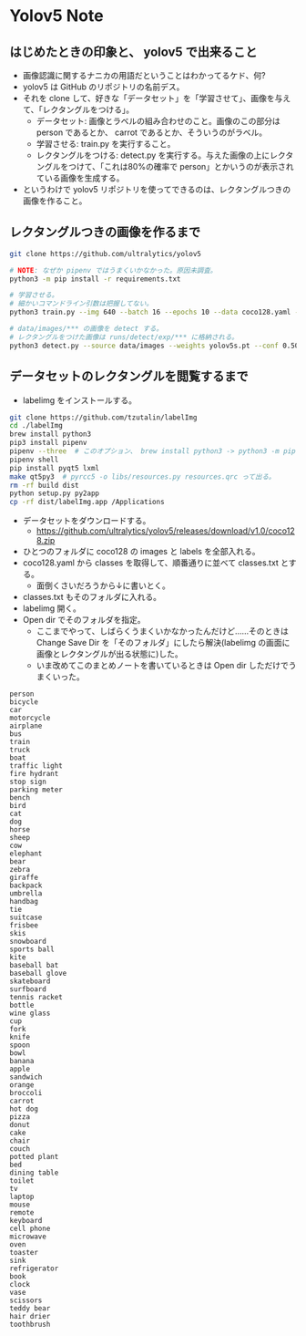 Yolov5 Note
===

## はじめたときの印象と、 yolov5 で出来ること

- 画像認識に関するナニカの用語だということはわかってるケド、何?
- yolov5 は GitHub のリポジトリの名前デス。
- それを clone して、好きな「データセット」を「学習させて」、画像を与えて、「レクタングルをつける」。
    - データセット: 画像とラベルの組み合わせのこと。画像のこの部分は person であるとか、 carrot であるとか、そういうのがラベル。
    - 学習させる: train.py を実行すること。
    - レクタングルをつける: detect.py を実行する。与えた画像の上にレクタングルをつけて、「これは80%の確率で person」とかいうのが表示されている画像を生成する。
- というわけで yolov5 リポジトリを使ってできるのは、レクタングルつきの画像を作ること。

## レクタングルつきの画像を作るまで

```bash
git clone https://github.com/ultralytics/yolov5

# NOTE: なぜか pipenv ではうまくいかなかった。原因未調査。
python3 -m pip install -r requirements.txt

# 学習させる。
# 細かいコマンドライン引数は把握してない。
python3 train.py --img 640 --batch 16 --epochs 10 --data coco128.yaml --weights yolov5s.pt

# data/images/*** の画像を detect する。
# レクタングルをつけた画像は runs/detect/exp/*** に格納される。
python3 detect.py --source data/images --weights yolov5s.pt --conf 0.50
```

## データセットのレクタングルを閲覧するまで

- labelimg をインストールする。

```bash
git clone https://github.com/tzutalin/labelImg
cd ./labelImg
brew install python3
pip3 install pipenv
pipenv --three  # このオプション、 brew install python3 -> python3 -m pip install pipenv で取得した pipenv 
pipenv shell
pip install pyqt5 lxml
make qt5py3  # pyrcc5 -o libs/resources.py resources.qrc って出る。
rm -rf build dist
python setup.py py2app
cp -rf dist/labelImg.app /Applications
```

- データセットをダウンロードする。
    - https://github.com/ultralytics/yolov5/releases/download/v1.0/coco128.zip
- ひとつのフォルダに coco128 の images と labels を全部入れる。
- coco128.yaml から classes を取得して、順番通りに並べて classes.txt とする。
    - 面倒くさいだろうから↓に書いとく。
- classes.txt もそのフォルダに入れる。
- labelimg 開く。
- Open dir でそのフォルダを指定。
    - ここまでやって、しばらくうまくいかなかったんだけど……そのときは Change Save Dir を「そのフォルダ」にしたら解決(labelimg の画面に画像とレクタングルが出る状態に)した。
    - いま改めてこのまとめノートを書いているときは Open dir しただけでうまくいった。

```plaintext
person
bicycle
car
motorcycle
airplane
bus
train
truck
boat
traffic light
fire hydrant
stop sign
parking meter
bench
bird
cat
dog
horse
sheep
cow
elephant
bear
zebra
giraffe
backpack
umbrella
handbag
tie
suitcase
frisbee
skis
snowboard
sports ball
kite
baseball bat
baseball glove
skateboard
surfboard
tennis racket
bottle
wine glass
cup
fork
knife
spoon
bowl
banana
apple
sandwich
orange
broccoli
carrot
hot dog
pizza
donut
cake
chair
couch
potted plant
bed
dining table
toilet
tv
laptop
mouse
remote
keyboard
cell phone
microwave
oven
toaster
sink
refrigerator
book
clock
vase
scissors
teddy bear
hair drier
toothbrush
```
